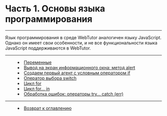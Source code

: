 # Часть 1. Основы языка программирования 
***

Язык программирования в среде WebTutor аналогичен языку JavaScript. Однако он имеет свои особенности, и не все функциональности языка JavaScript поддерживаются в WebTutor.

---


<dd><li> <a href="variables.md"> Переменные</a></dd>
<dd><li> <a href="alert.md"> Вывод на экран информационного окна: метод alert</a></dd> 
<dd><li> <a href="first_agent__if.md "> Создаем первый агент с условным оператором if</a></dd>
<dd><li> <a href="switch.md"> Оператор выбора switch</a></dd>
<dd><li> <a href="for.md"> Цикл for</a></dd>
<dd><li> <a href="for_in.md"> Цикл for… in</a></dd>
<dd><li> <a href="try.md"> Обработка ошибок: операторы try… catch (err)</a></dd>
 


***


<dd><li> <a href="README.md"> Возврат к оглавлению</a></dd>
